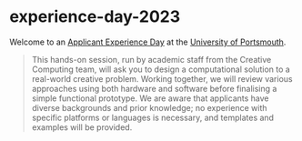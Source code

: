 # experience-day-2023
 
Welcome to an [Applicant Experience Day](https://www.port.ac.uk/student-life/help-and-advice/getting-your-offers-and-results/applicant-experience-days) at the [University of Portsmouth](https://www.port.ac.uk/).

> This hands-on session, run by academic staff from the Creative Computing team, will ask you to design a computational solution to a real-world creative problem. Working together, we will review various approaches using both hardware and software before finalising a simple functional prototype. We are aware that applicants have diverse backgrounds and prior knowledge; no experience with specific platforms or languages is necessary, and templates and examples will be provided.

